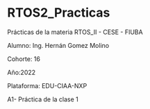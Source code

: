 # RTOS2_Practicas
Prácticas de la materia RTOS_II - CESE - FIUBA

Alumno: Ing. Hernán Gomez Molino

Cohorte: 16

Año:2022

Plataforma: EDU-CIAA-NXP

A1- Práctica de la clase 1
